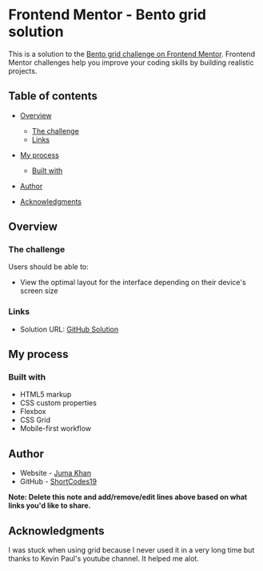 # Frontend Mentor - Bento grid solution

This is a solution to the
[Bento grid challenge on Frontend Mentor](https://www.frontendmentor.io/challenges/bento-grid-RMydElrlOj).
Frontend Mentor challenges help you improve your coding skills by building realistic projects.

## Table of contents

- [Overview](#overview)
  - [The challenge](#the-challenge)
  - [Links](#links)
- [My process](#my-process)

  - [Built with](#built-with)

- [Author](#author)
- [Acknowledgments](#acknowledgments)

## Overview

### The challenge

Users should be able to:

- View the optimal layout for the interface depending on their device's screen size

### Links

- Solution URL: [GitHub Solution](https://github.com/ShortCodes19/bento-grid-main)

## My process

### Built with

- HTML5 markup
- CSS custom properties
- Flexbox
- CSS Grid
- Mobile-first workflow

## Author

- Website - [Juma Khan](https://github.com/ShortCodes19)
- GitHub - [ShortCodes19](https://github.com/ShortCodes19)

**Note: Delete this note and add/remove/edit lines above based on what links you'd like to share.**

## Acknowledgments

I was stuck when using grid because I never used it in a very long time but thanks to Kevin Paul's
youtube channel. It helped me alot.
